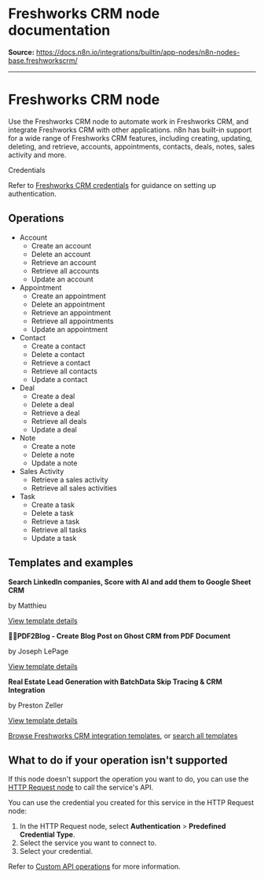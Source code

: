 # Freshworks CRM node documentation

**Source:** https://docs.n8n.io/integrations/builtin/app-nodes/n8n-nodes-base.freshworkscrm/

---

# Freshworks CRM node

Use the Freshworks CRM node to automate work in Freshworks CRM, and integrate Freshworks CRM with other applications. n8n has built-in support for a wide range of Freshworks CRM features, including creating, updating, deleting, and retrieve, accounts, appointments, contacts, deals, notes, sales activity and more.

Credentials

Refer to [Freshworks CRM credentials](../../credentials/freshworkscrm/) for guidance on setting up authentication.

## Operations

- Account
  - Create an account
  - Delete an account
  - Retrieve an account
  - Retrieve all accounts
  - Update an account
- Appointment
  - Create an appointment
  - Delete an appointment
  - Retrieve an appointment
  - Retrieve all appointments
  - Update an appointment
- Contact
  - Create a contact
  - Delete a contact
  - Retrieve a contact
  - Retrieve all contacts
  - Update a contact
- Deal
  - Create a deal
  - Delete a deal
  - Retrieve a deal
  - Retrieve all deals
  - Update a deal
- Note
  - Create a note
  - Delete a note
  - Update a note
- Sales Activity
  - Retrieve a sales activity
  - Retrieve all sales activities
- Task
  - Create a task
  - Delete a task
  - Retrieve a task
  - Retrieve all tasks
  - Update a task

## Templates and examples

**Search LinkedIn companies, Score with AI and add them to Google Sheet CRM**

by Matthieu

[View template details](https://n8n.io/workflows/3904-search-linkedin-companies-score-with-ai-and-add-them-to-google-sheet-crm/)

**📄🌐PDF2Blog - Create Blog Post on Ghost CRM from PDF Document**

by Joseph LePage

[View template details](https://n8n.io/workflows/2522-pdf2blog-create-blog-post-on-ghost-crm-from-pdf-document/)

**Real Estate Lead Generation with BatchData Skip Tracing & CRM Integration**

by Preston Zeller

[View template details](https://n8n.io/workflows/3666-real-estate-lead-generation-with-batchdata-skip-tracing-and-crm-integration/)

[Browse Freshworks CRM integration templates](https://n8n.io/integrations/freshworks-crm/), or [search all templates](https://n8n.io/workflows/)

## What to do if your operation isn't supported

If this node doesn't support the operation you want to do, you can use the [HTTP Request node](../../core-nodes/n8n-nodes-base.httprequest/) to call the service's API.

You can use the credential you created for this service in the HTTP Request node:

1. In the HTTP Request node, select **Authentication** > **Predefined Credential Type**.
2. Select the service you want to connect to.
3. Select your credential.

Refer to [Custom API operations](../../../custom-operations/) for more information.

